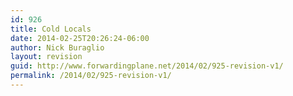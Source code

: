 ```yaml
---
id: 926
title: Cold Locals
date: 2014-02-25T20:26:24-06:00
author: Nick Buraglio
layout: revision
guid: http://www.forwardingplane.net/2014/02/925-revision-v1/
permalink: /2014/02/925-revision-v1/
---
```


